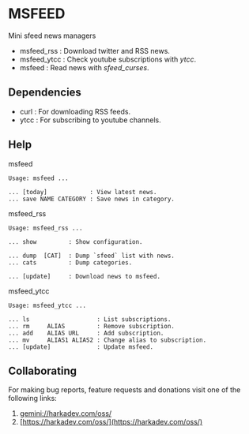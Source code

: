# MSFEED

Mini sfeed news managers

- msfeed_rss  : Download twitter and RSS news.
- msfeed_ytcc : Check youtube subscriptions with *ytcc*.
- msfeed      : Read news with *sfeed_curses*.

## Dependencies

- curl : For downloading RSS feeds.
- ytcc : For subscribing to youtube channels.

## Help

msfeed

    Usage: msfeed ...
    
    ... [today]            : View latest news.
    ... save NAME CATEGORY : Save news in category.

msfeed_rss

    Usage: msfeed_rss ...
    
    ... show         : Show configuration.
    
    ... dump  [CAT]  : Dump `sfeed` list with news.
    ... cats         : Dump categories.
    
    ... [update]     : Download news to msfeed.

msfeed_ytcc

    Usage: msfeed_ytcc ...
    
    ... ls                   : List subscriptions.
    ... rm     ALIAS         : Remove subscription.
    ... add    ALIAS URL     : Add subscription.
    ... mv     ALIAS1 ALIAS2 : Change alias to subscription.
    ... [update]             : Update msfeed.

## Collaborating

For making bug reports, feature requests and donations visit
one of the following links:

1. [gemini://harkadev.com/oss/](gemini://harkadev.com/oss/)
2. [https://harkadev.com/oss/](https://harkadev.com/oss/)


